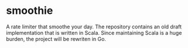 # smoothie

A rate limiter that smoothe your day.
The repository contains an old draft implementation that is written in Scala.
Since maintaining Scala is a huge burden, the project will be rewriten in Go.
